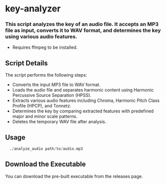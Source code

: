 # key-analyzer

### This script analyzes the key of an audio file. It accepts an MP3 file as input, converts it to WAV format, and determines the key using various audio features.

* Requires ffmpeg to be installed.

## Script Details

The script performs the following steps:

- Converts the input MP3 file to WAV format.
- Loads the audio file and separates harmonic content using Harmonic Percussive Source Separation (HPSS).
- Extracts various audio features including Chroma, Harmonic Pitch Class Profile (HPCP), and Tonnetz.
- Determines the key by comparing extracted features with predefined major and minor scale patterns.
- Deletes the temporary WAV file after analysis.

## Usage 

```python
  ./analyze_audio path/to/audio.mp3
```

## Download the Executable

You can download the pre-built executable from the releases page.
